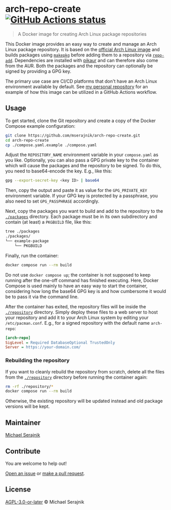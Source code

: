 # arch-repo-create [![GitHub Actions status][actions-status-badge]][actions-status]

> A Docker image for creating Arch Linux package repositories

This Docker image provides an easy way to create and manage an Arch Linux
package repository. It is based on the
[official Arch Linux image][arch-linux-image] and builds packages using
[`makepkg`][makepkg] before adding them to a repository via
[`repo-add`][repo-add]. Dependencies are installed with [pikaur][pikaur] and
can therefore also come from the AUR. Both the packages and the repository can
optionally be signed by providing a GPG key.

The primary use case are CI/CD platforms that don't have an Arch Linux
environment available by default. See [my personal repository][repo-example]
for an example of how this image can be utilized in a GitHub Actions workflow.

## Usage

To get started, clone the Git repository and create a copy of the Docker
Compose example configuration:

```sh
git clone https://github.com/mserajnik/arch-repo-create.git
cd arch-repo-create
cp ./compose.yaml.example ./compose.yaml
```

Adjust the `REPOSITORY_NAME` environment variable in your `compose.yaml` as you
like. Optionally, you can also pass a GPG private key to the container which
will cause the packages and the repository to be signed. To do this, you need
to base64-encode the key. E.g., like this:

```sh
gpg --export-secret-key <key ID> | base64
```

Then, copy the output and paste it as value for the `GPG_PRIVATE_KEY`
environment variable. If your GPG key is protected by a passphrase, you also
need to set `GPG_PASSPHRASE` accordingly.

Next, copy the packages you want to build and add to the repository to the
[`./packages`](packages) directory. Each package must be in its own
subdirectory and contain (at least) a `PKGBUILD` file, like this:

```sh
tree ./packages
./packages/
└── example-package
    └── PKGBUILD
```

Finally, run the container:

```sh
docker compose run --rm build
```

Do not use `docker compose up`; the container is not supposed to keep running
after the one-off command has finished executing. Here, Docker Compose is used
mainly to have an easy way to start the container, considering how long the
base64 GPG key is and how cumbersome it would be to pass it via the command
line.

After the container has exited, the repository files will be inside the
[`./repository`](repository) directory. Simply deploy these files to a web
server to host your repository and add it to your Arch Linux system by editing
your `/etc/pacman.conf`. E.g., for a signed repository with the default name
`arch-repo`:

```ini
[arch-repo]
SigLevel = Required DatabaseOptional TrustedOnly
Server = https://your-domain.com/
```

### Rebuilding the repository

If you want to cleanly rebuild the repository from scratch, delete all the
files from the [`./repository`](repository) directory before running the
container again:

```sh
rm -rf ./repository/*
docker compose run --rm build
```

Otherwise, the existing repository will be updated instead and old package
versions will be kept.

## Maintainer

[Michael Serajnik][maintainer]

## Contribute

You are welcome to help out!

[Open an issue][issues] or [make a pull request][pull-requests].

## License

[AGPL-3.0-or-later](LICENSE) © Michael Serajnik

[arch-linux-image]: https://hub.docker.com/_/archlinux/
[makepkg]: https://man.archlinux.org/man/makepkg.8.en
[pikaur]: https://github.com/actionless/pikaur
[repo-add]: https://man.archlinux.org/man/repo-add.8.en
[repo-example]: https://github.com/mserajnik/pkg.mser.at

[actions-status]: https://github.com/mserajnik/arch-repo-create/actions
[actions-status-badge]: https://github.com/mserajnik/arch-repo-create/actions/workflows/build-docker-images.yaml/badge.svg
[issues]: https://github.com/mserajnik/arch-repo-create/issues
[maintainer]: https://github.com/mserajnik
[pull-requests]: https://github.com/mserajnik/arch-repo-create/pulls
